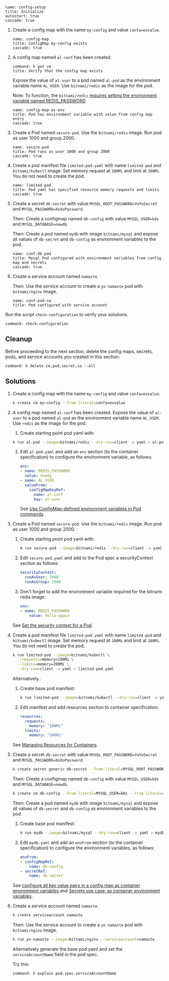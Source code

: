 
```examiner:execute-test
name: config-setup
title: Initialize
autostart: true
cascade: true
```

1. Create a config map with the name `my-config` and value `confa=exvalue`.

    ```examiner:execute-test
    name: config-map
    title: ConfigMap my-config exists
    cascade: true
    ```

1. A config map named `al-conf` has been created.

    ```terminal:execute
    command: k get cm
    title: Verify that the config map exists
    ```

    Expose the value of `al-user` to a pod named `al-pod` as the environment variable name `AL_USER`. Use `bitnami/redis` as the image for the pod.

    Note: To function, the `bitnami/redis` [requires setting the environment variable named REDIS_PASSWORD](https://github.com/bitnami/bitnami-docker-redis#setting-the-server-password-on-first-run)

    ```examiner:execute-test
    name: config-map-as-env
    title: Pod has environment variable with value from config map entry
    cascade: true
    ```

1. Create a Pod named `secure-pod`. Use the `bitnami/redis` image. Run pod as user 1000 and group 2000.

    ```examiner:execute-test
    name: secure-pod
    title: Pod runs as user 1000 and group 2000
    cascade: true
    ```

1. Create a pod manifest file `limited-pod.yaml` with name `limited-pod` and `bitnami/kubectl` image. Set memory request at `100Mi` and limit at `200Mi`. You do not need to create the pod.

    ```examiner:execute-test
    name: limited-pod
    title: Pod yaml has specified resource memory requests and limits
    cascade: true
    ```

1. Create a secret `db-secret` with value `MYSQL_ROOT_PASSWORD=YoYoSecret` and `MYSQL_PASSWORD=XoXoPassword`.

    Then: Create a configmap named `db-config` with value `MYSQL_USER=k8s` and `MYSQL_DATABASE=newdb`.

    Then: Create a pod named `mydb` with image `bitnami/mysql` and expose all values of `db-secret` and `db-config` as environment variables to the pod.

    ```examiner:execute-test
    name: conf-db-pod
    title: Mysql Pod configured with environment variables from config map and secrets
    cascade: true
    ```

1. Create a service account named `namaste`.

    Then: Use the service account to create a `yo-namaste` pod with `bitnami/nginx` image.

    ```examiner:execute-test
    name: conf-pod-sa
    title: Pod configured with service account
    ```

Run the script `check-configuration` to verify your solutions.

```terminal:execute
command: check-configuration
```

## Cleanup

Before proceeding to the next section, delete the config maps, secrets, pods, and service accounts you created in this section:

```terminal:execute
command: k delete cm,pod,secret,sa --all
```

## Solutions

1. Create a config map with the name `my-config` and value `confa=exvalue`.

    ```bash
    k create cm my-config --from-literal=confa=exvalue
    ```

1. A config map named `al-conf` has been created. Expose the value of `al-user` to a pod named `al-pod` as the environment variable name `AL_USER`. Use `redis` as the image for the pod.

    1. Create starting point pod yaml with:

    ```bash
    k run al-pod --image=bitnami/redis --dry-run=client -o yaml > al-pod.yaml
    ```

    1. Edit `al-pod.yaml` and add an `env` section (to the container specification) to configure the environment variable, as follows:

        ```yaml
        env:
        - name: REDIS_PASSWORD
          value: howdy
        - name: AL_USER
          valueFrom:
            configMapKeyRef:
              name: al-conf
              key: al-user
        ```

        See [Use ConfigMap-defined environment variables in Pod commands](https://kubernetes.io/docs/tasks/configure-pod-container/configure-pod-configmap/#use-configmap-defined-environment-variables-in-pod-commands).

1. Create a Pod named `secure-pod`. Use the `bitnami/redis` image. Run pod as user 1000 and group 2000.

    1. Create starting point pod yaml with:

        ```bash
        k run secure-pod --image=bitnami/redis --dry-run=client -o yaml > secure-pod.yaml
        ```

    1. Edit `secure-pod.yaml` and add to the Pod spec a securityContext section as follows:

        ```yaml
        securityContext:
          runAsUser: 1000
          runAsGroup: 2000
        ```

    1. Don't forget to add the environment variable required for the bitnami redis image:

        ```yaml
        env:
        - name: REDIS_PASSWORD
            value: hello-again
        ```

    See [Set the security context for a Pod](https://kubernetes.io/docs/tasks/configure-pod-container/security-context/#set-the-security-context-for-a-pod).

1. Create a pod manifest file `limited-pod.yaml` with name `limited-pod` and `bitnami/kubectl` image. Set memory request at `100Mi` and limit at `200Mi`. You do not need to create the pod.

    ```bash
    k run limited-pod --image=bitnami/kubectl \
      --requests=memory=100Mi \
      --limits=memory=200Mi \
      --dry-run=client -o yaml > limited-pod.yaml
    ```

    Alternatively..

    1. Create base pod manifest:

        ```bash
        k run limited-pod --image=bitnami/kubectl --dry-run=client -o yaml > limited-pod.yaml
        ```

    1. Edit manifest and add resources section to container specification:

        ```yaml
        resources:
          requests:
            memory: "100Mi"
          limits:
            memory: "200Mi"
        ```

    See [Managing Resources for Containers](https://kubernetes.io/docs/concepts/configuration/manage-resources-containers/#meaning-of-memory).

1. Create a secret `db-secret` with value `MYSQL_ROOT_PASSWORD=YoYoSecret` and `MYSQL_PASSWORD=XoXoPassword`.

    ```bash
    k create secret generic db-secret --from-literal=MYSQL_ROOT_PASSWORD=YoYoSecret --from-literal=MYSQL_PASSWORD=XoXoPassword
    ```

    Then: Create a configmap named `db-config` with value `MYSQL_USER=k8s` and `MYSQL_DATABASE=newdb`.

    ```bash
    k create cm db-config --from-literal=MYSQL_USER=k8s --from-literal=MYSQL_DATABASE=newdb
    ```

    Then: Create a pod named `mydb` with image `bitnami/mysql` and expose all values of `db-secret` and `db-config` as environment variables to the pod.

    1. Create base pod manifest:

        ```bash
        k run mydb --image=bitnami/mysql --dry-run=client -o yaml > mydb.yaml
        ```

    1. Edit `mydb.yaml` and add an `envFrom` section (to the container specification) to configure the environment variables, as follows:

        ```yaml
        envFrom:
        - configMapRef:
            name: db-config
        - secretRef:
            name: db-secret
        ```

    See [configure all key value pairs in a config map as container environment variables](https://kubernetes.io/docs/tasks/configure-pod-container/configure-pod-configmap/#configure-all-key-value-pairs-in-a-configmap-as-container-environment-variables) and [Secrets use case: as container environment variables](https://kubernetes.io/docs/concepts/configuration/secret/#use-cases).

1. Create a service account named `namaste`.

    ```bash
    k create serviceaccount namaste
    ```

    Then: Use the service account to create a `yo-namaste` pod with `bitnami/nginx` image.

    ```bash
    k run yo-namaste --image=bitnami/nginx --serviceaccount=namaste
    ```

    Alternatively generate the base pod yaml and set the `serviceAccountName` field in the pod spec.

    Try this:

    ```terminal:execute
    command: k explain pod.spec.serviceAccountName
    ```
